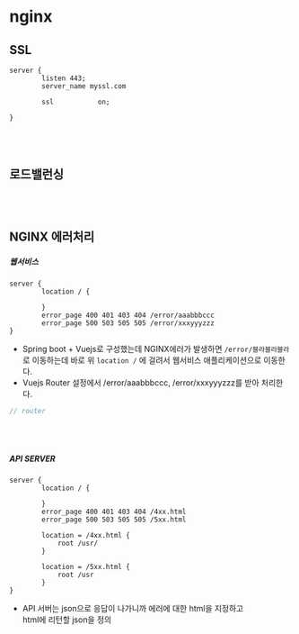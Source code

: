 # nginx

## SSL
```shell script
server {
        listen 443;
        server_name myssl.com
      
        ssl           on;
        
}
```
<br><br>
## 로드밸런싱
<br><br>
## NGINX 에러처리
##### 웹서비스
```shell script
server {
        location / {
            
        }   
        error_page 400 401 403 404 /error/aaabbbccc
        error_page 500 503 505 505 /error/xxxyyyzzz
}
```
- Spring boot + Vuejs로 구성했는데 NGINX에러가 발생하면 `/error/블라블라블라`로 이동하는데 바로 위 `location /` 에 걸려서 웹서비스 애플리케이션으로 이동한다.
- Vuejs Router 설정에서 /error/aaabbbccc, /error/xxxyyyzzz를 받아 처리한다.
```javascript
// router
```
<br><br>
##### API SERVER
```shell script
server {
        location / {
            
        }   
        error_page 400 401 403 404 /4xx.html
        error_page 500 503 505 505 /5xx.html
        
        location = /4xx.html {
            root /usr/
        }

        location = /5xx.html {
            root /usr
        } 
}
```
- API 서버는 json으로 응답이 나가니까 에러에 대한 html을 지정하고<br>html에 리턴할 json을 정의